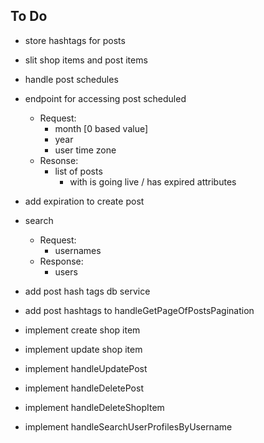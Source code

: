 To Do
- 


- store hashtags for posts
- slit shop items and post items
- handle post schedules

- endpoint for accessing post scheduled
    - Request:
        - month [0 based value]
        - year
        - user time zone
    - Resonse:
        - list of posts
            - with is going live / has expired attributes


- add expiration to create post


- search
    - Request:
        - usernames
    - Response:
        - users








- add post hash tags db service
- add post hashtags to handleGetPageOfPostsPagination

- implement create shop item
- implement update shop item
- implement handleUpdatePost
- implement handleDeletePost
- implement handleDeleteShopItem
- implement handleSearchUserProfilesByUsername

